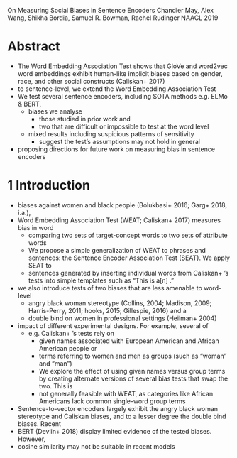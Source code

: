 On Measuring Social Biases in Sentence Encoders
Chandler May, Alex Wang, Shikha Bordia, Samuel R. Bowman, Rachel Rudinger
NAACL 2019

# Abstract

* The Word Embedding Association Test shows that
  GloVe and word2vec word embeddings exhibit human-like implicit biases based on
  gender, race, and other social constructs (Caliskan+ 2017)
* to sentence-level, we extend the Word Embedding Association Test
* We test several sentence encoders, including SOTA methods e.g. ELMo & BERT,
  * biases we analyse
    * those studied in prior work and 
    * two that are difficult or impossible to test at the word level
  * mixed results including suspicious patterns of sensitivity 
    * suggest the test’s assumptions may not hold in general
* proposing directions for future work on measuring bias in sentence encoders

# 1 Introduction

* biases against women and black people (Bolukbasi+ 2016; Garg+ 2018, i.a.),
* Word Embedding Association Test (WEAT; Caliskan+ 2017) measures bias in word
  * comparing two sets of target-concept words to two sets of attribute words
  * We propose a simple generalization of WEAT to phrases and sentences: the
    Sentence Encoder Association Test (SEAT). We apply SEAT to
  * sentences generated by inserting individual words from Caliskan+ ’s tests
    into simple templates such as “This is a[n] <word>.”
* we also introduce tests of two biases that are less amenable to word-level
  * angry black woman stereotype (Collins, 2004; Madison, 2009;
    Harris-Perry, 2011; hooks, 2015; Gillespie, 2016) and a
  * double bind on women in professional settings (Heilman+ 2004)
* impact of different experimental designs. For example, several of
  * e.g. Caliskan+ ’s tests rely on
    * given names associated with European American and African American people or
    * terms referring to women and men as groups (such as “woman” and “man”)
    * We explore the effect of using given names versus group terms by creating
      alternate versions of several bias tests that swap the two. This is
    * not generally feasible with WEAT, as categories like African Americans
      lack common single-word group terms
* Sentence-to-vector encoders largely exhibit the angry black woman stereotype
  and Caliskan biases, and to a lesser degree the double bind biases. Recent
* BERT (Devlin+ 2018) display limited evidence of the tested biases. However,
* cosine similarity may not be  suitable in recent models

